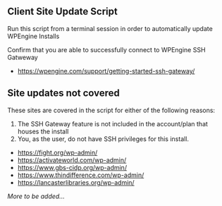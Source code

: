 ## Client Site Update Script

Run this script from a terminal session in order to automatically update WPEngine Installs 

Confirm that you are able to successfully connect to WPEngine SSH Gatweway
* https://wpengine.com/support/getting-started-ssh-gateway/


## Site updates not covered

These sites are covered in the script for either of the following reasons:
1. The SSH Gateway feature is not included in the account/plan that houses the install
2. You, as the user, do not have SSH privileges for this install.

* https://fight.org/wp-admin/
* https://activateworld.com/wp-admin/
* https://www.gbs-cidp.org/wp-admin/
* https://www.thindifference.com/wp-admin/
* https://lancasterlibraries.org/wp-admin/

_More to be added..._


